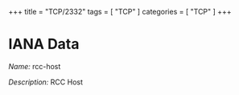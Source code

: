 +++
title = "TCP/2332"
tags = [ "TCP" ]
categories = [ "TCP" ]
+++

# IANA Data

_Name:_ rcc-host

_Description:_ RCC Host

